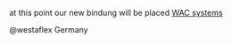 at this point our new bindung
will be placed [WAC systems](http://westaflex.com/produkte/wohnungslueftung/zentralgeraet-mit-waermetauscher)

@westaflex Germany

